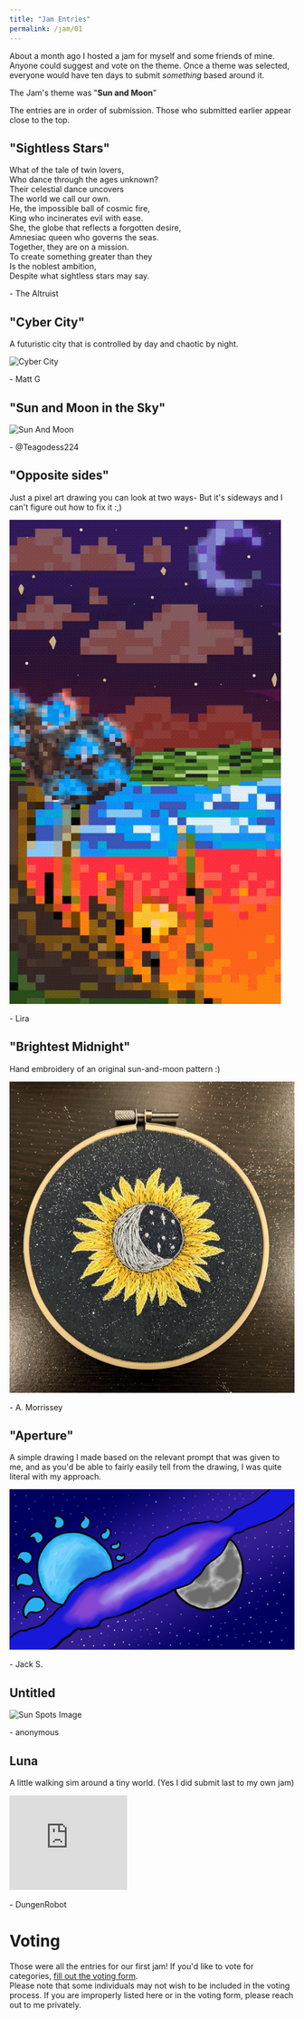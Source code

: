 ```yaml
---
title: "Jam Entries"
permalink: /jam/01
---
```


About a month ago I hosted a jam for myself and some friends of mine. Anyone could suggest and vote on the theme. Once a theme was selected, everyone would have ten days to submit *something* based around it.

The Jam's theme was "**Sun and Moon**"

The entries are in order of submission. Those who submitted earlier appear close to the top.

## "Sightless Stars"

What of the tale of twin lovers,\
Who dance through the ages unknown?\
Their celestial dance uncovers\
The world we call our own.\
He, the impossible ball of cosmic fire,\
King who incinerates evil with ease.\
She, the globe that reflects a forgotten desire,\
Amnesiac queen who governs the seas.\
Together, they are on a mission.\
To create something greater than they\
Is the noblest ambition,\
Despite what sightless stars may say.

\- The Altruist 

## "Cyber City"

A futuristic city that is controlled by day and chaotic by night.

![Cyber City](/assets/jam/1/CyberCity.jpg)

\- Matt G

## "Sun and Moon in the Sky"

![Sun And Moon](/assets/jam/1/Jam_Sun_And_Moon.png)

\- @Teagodess224

## "Opposite sides"

Just a pixel art drawing you can look at two ways- But it's sideways and I can't figure out how to fix it :,)

![Yest](/assets/jam/1/Yest.gif)

\- Lira

## "Brightest Midnight"

Hand embroidery of an original sun-and-moon pattern :)

![Embroidered](/assets/jam/1/Embroidery.jpg)

\- A. Morrissey

## "Aperture"

A simple drawing I made based on the relevant prompt that was given to me, and as you'd be able to fairly easily tell from the drawing, I was quite literal with my approach.

![Aperture](/assets/jam/1/Aperture.png)

\- Jack S.

## Untitled

![Sun Spots Image](/assets/jam/1/SunSpots.PNG)

\- anonymous

## Luna

A little walking sim around a tiny world. (Yes I did submit last to my own jam)

<iframe src="https://itch.io/embed/1892070?bg_color=000000&amp;fg_color=ccdbda&amp;link_color=eee335&amp;border_color=333333" width="208" height="167" frameborder="0"><a href="https://dungenrobot.itch.io/luna">Luna by DungenRobot</a></iframe>

\- DungenRobot

# Voting

Those were all the entries for our first jam! If you'd like to vote for categories, [fill out the voting form](https://forms.gle/3mvjXbpLwpH6pomq8).\
Please note that some individuals may not wish to be included in the voting process. If you are improperly listed here or in the voting form, please reach out to me privately. 